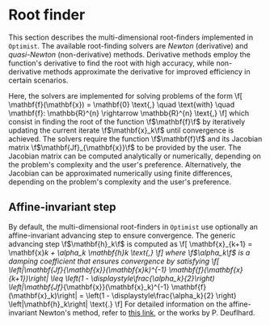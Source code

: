 # Root finder

This section describes the multi-dimensional root-finders implemented in `Optimist`. The available root-finding solvers are *Newton* (derivative) and *quasi-Newton* (non-derivative) methods. Derivative methods employ the function's derivative to find the root with high accuracy, while non-derivative methods approximate the derivative for improved efficiency in certain scenarios.

Here, the solvers are implemented for solving problems of the form
\f[
  \mathbf{f}(\mathbf{x}) = \mathbf{0} \text{,} \quad \text{with} \quad \mathbf{f}: \mathbb{R}^{n} \rightarrow \mathbb{R}^{n} \text{,}
\f]
which consist in finding the root of the function \f$\mathbf{f}\f$ by iteratively updating the current iterate \f$\mathbf{x}_k\f$ until convergence is achieved. The solvers require the function \f$\mathbf{f}\f$ and its Jacobian matrix \f$\mathbf{Jf}_{\mathbf{x}}\f$ to be provided by the user. The Jacobian matrix can be computed analytically or numerically, depending on the problem's complexity and the user's preference. Alternatively, the Jacobian can be approximated numerically using finite differences, depending on the problem's complexity and the user's preference.

## Affine-invariant step

By default, the multi-dimensional root-finders in `Optimist` use optionally an affine-invariant advancing step to ensure convergence. The generic advancing step \f$\mathbf{h}_k\f$ is computed as
\f[
  \mathbf{x}_{k+1} = \mathbf{x}_k + \alpha_k \mathbf{h}_k \text{,}
\f]
where \f$\alpha_k\f$ is a damping coefficient that ensures convergence by satisfying
\f[
  \left\|\mathbf{Jf}_{\mathbf{x}}(\mathbf{x}_k)^{-1} \mathbf{f}(\mathbf{x}_{k+1})\right\|
  \leq \left(1 - \displaystyle\frac{\alpha_k}{2}\right) \left\|\mathbf{Jf}_{\mathbf{x}}(\mathbf{x}_k)^{-1}
  \mathbf{f}(\mathbf{x}_k)\right\| = \left(1 - \displaystyle\frac{\alpha_k}{2} \right)
  \left\|\mathbf{h}_k\right\| \text{.}
\f]
For detailed information on the affine-invariant Newton's method, refer to [this link](https://www.zib.de/deuflhard/research/algorithm/ainewton.en.html), or the works by P. Deuflhard.
